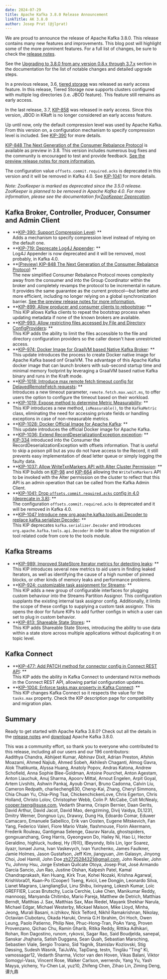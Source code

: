 ```yaml
---
date: 2024-07-29
title: Apache Kafka 3.8.0 Release Announcement
linkTitle: AK 3.8.0
author: Josep Prat (@jlprat)
---
```




We are proud to announce the release of Apache Kafka 3.8.0. This release contains many new features and improvements. This blog post will highlight some of the more prominent features. For a full list of changes, be sure to check the [release notes](https://downloads.apache.org/kafka/3.8.0/RELEASE_NOTES.html).

See the [Upgrading to 3.8.0 from any version 0.8.x through 3.7.x](https://kafka.apache.org/documentation.html#upgrade_3_8_0) section in the documentation for the list of notable changes and detailed upgrade steps.

In a previous release, 3.6, [tiered storage](https://kafka.apache.org/38/documentation.html#tiered_storage) was released as early access feature. In this release, Tiered Storage now supports clusters configured with multiple log directories (i.e. JBOD feature). This feature still remains as early access. 

In the last release, 3.7, [KIP-858](https://cwiki.apache.org/confluence/display/KAFKA/KIP-858%3A+Handle+JBOD+broker+disk+failure+in+KRaft) was released in early access. Since this version, JBOD in KRaft is no longer considered an early access feature. 

Up until now, only the default compression level was used by Apache Kafka. From this version on, a configuration mechanism to specify compression level is included. See [KIP-390](https://cwiki.apache.org/confluence/display/KAFKA/KIP-390%3A+Support+Compression+Level) for more details. 

[KIP-848 The Next Generation of the Consumer Rebalance Protocol](https://cwiki.apache.org/confluence/display/KAFKA/KIP-848%3A+The+Next+Generation+of+the+Consumer+Rebalance+Protocol) is available as preview in 3.8. This version includes numerous bug fixes and the community is encouraged to test and provide feedback. [See the preview release notes for more information.](https://cwiki.apache.org/confluence/display/KAFKA/The+Next+Generation+of+the+Consumer+Rebalance+Protocol+%28KIP-848%29+-+Preview+Release+Notes)

The configuration value `offsets.commit.required.acks` is deprecated in this version and it will be removed in Kafka 4.0. See [KIP-1041](https://cwiki.apache.org/confluence/pages/viewpage.action?pageId=303794933) for more details. 

_Note: ZooKeeper is marked as deprecated since the 3.5.0 release. ZooKeeper is planned to be removed in Apache Kafka 4.0. For more information, please see the documentation for[ZooKeeper Deprecation](https://kafka.apache.org/documentation/#zk_depr)_. 

## Kafka Broker, Controller, Producer, Consumer and Admin Client

  * **[KIP-390: Support Compression Level](https://cwiki.apache.org/confluence/display/KAFKA/KIP-390%3A+Support+Compression+Level): **  
Adds a mechanism to specify compression level instead of relying on the default one. 
  * **[KIP-719: Deprecate Log4J Appender](https://cwiki.apache.org/confluence/display/KAFKA/KIP-719%3A+Deprecate+Log4J+Appender): **  
Log4J Appender is now deprecated and it will be removed, most probably, in Kafka 4.0. 
  * **[(Preview) KIP-848 The Next Generation of the Consumer Rebalance Protocol](https://cwiki.apache.org/confluence/display/KAFKA/KIP-848%3A+The+Next+Generation+of+the+Consumer+Rebalance+Protocol): **  
The new simplified Consumer Rebalance Protocol moves complexity away from the consumer and into the Group Coordinator within the broker and completely revamps the protocol to be incremental in nature. It provides the same guarantee as the current protocol––but better and more efficient, including no longer relying on a global synchronization barrier. [See the preview release notes for more information.](https://cwiki.apache.org/confluence/display/KAFKA/The+Next+Generation+of+the+Consumer+Rebalance+Protocol+%28KIP-848%29+-+Preview+Release+Notes)
  * **[KIP-899: Allow producer and consumer clients to rebootstrap](https://cwiki.apache.org/confluence/display/KAFKA/KIP-899%3A+Allow+producer+and+consumer+clients+to+rebootstrap): **  
This KIP allows Kafka clients to repeat the bootstrap process when updating metadata if none of the known brokers are available. 
  * **[KIP-993: Allow restricting files accessed by File and Directory ConfigProviders](https://cwiki.apache.org/confluence/display/KAFKA/KIP-993%3A+Allow+restricting+files+accessed+by+File+and+Directory+ConfigProviders): **  
This KIP adds the ability to limit the files accessible to the file and directory configuration providers so the caller doesn't have unrestricted access. 
  * **[KIP-974: Docker Image for GraalVM based Native Kafka Broker](https://cwiki.apache.org/confluence/display/KAFKA/KIP-974%3A+Docker+Image+for+GraalVM+based+Native+Kafka+Broker): **  
This update introduces the process to create Docker native image for Apache Kafka based onf GraalVM. The advantage of this Apache Kafka docker image that can launch brokers with sub-second startup time and minimal memory footprint by leveraging a GraalVM based native Kafka binary and runs in the Kraft mode. 
  * **[KIP-1018: Introduce max remote fetch timeout config for DelayedRemoteFetch requests](https://cwiki.apache.org/confluence/display/KAFKA/KIP-1018%3A+Introduce+max+remote+fetch+timeout+config+for+DelayedRemoteFetch+requests): **  
Introduces a new timeout parameter, `remote.fetch.max.wait.ms`, to offer users the option to configure the timeout based on their workload. 
  * **[KIP-1019: Expose method to determine Metric Measurability](https://cwiki.apache.org/confluence/display/KAFKA/KIP-1019%3A+Expose+method+to+determine+Metric+Measurability): **  
This KIP introduces a new method, `isMeasurable()`, to the `KafkaMetric` class, eliminating the need for accessing private fields or handling exceptions in case of non-measurable metrics. 
  * **[KIP-1028: Docker Official Image for Apache Kafka](https://cwiki.apache.org/confluence/display/KAFKA/KIP-1028%3A+Docker+Official+Image+for+Apache+Kafka): **  
This update introduces the official Docker image for Apache Kafka. 
  * **[KIP-1036: Extend RecordDeserializationException exception](https://cwiki.apache.org/confluence/display/KAFKA/KIP-1036%3A+Extend+RecordDeserializationException+exception): **  
[KIP-334](https://cwiki.apache.org/confluence/pages/viewpage.action?pageId=87297793) introduced into the Consumer the RecordDeserializationException with offsets information. That is useful to skip a poison pill but as you do not have access to the Record, it still prevents easy implementation of dead letter queue or simply logging the faulty data. 
  * **[KIP-1037: Allow WriteTxnMarkers API with Alter Cluster Permission](https://cwiki.apache.org/confluence/display/KAFKA/KIP-1037%3A+Allow+WriteTxnMarkers+API+with+Alter+Cluster+Permission): **  
This KIP builds on [KIP-98](https://cwiki.apache.org/confluence/display/KAFKA/KIP-98+-+Exactly+Once+Delivery+and+Transactional+Messaging#KIP98ExactlyOnceDeliveryandTransactionalMessaging-5.2WriteTxnMarkerRequest) and [KIP-664](https://cwiki.apache.org/confluence/display/KAFKA/KIP-664%3A+Provide+tooling+to+detect+and+abort+hanging+transactions) allowing the `WriteTxnMarkers` API to be invoked with the Alter permission on the cluster to reflect that this API is an admin operation that can be called from the Kafka Admin Client. 
  * **[KIP-1041: Drop `offsets.commit.required.acks` config in 4.0 (deprecate in 3.8)](https://cwiki.apache.org/confluence/pages/viewpage.action?pageId=303794933): **  
The configuration `offsets.commit.required.acks` is deprecated and it will be removed in Kafka 4.0. 
  * **[KIP-1047 Introduce new org.apache.kafka.tools.api.Decoder to replace kafka.serializer.Decoder](https://cwiki.apache.org/confluence/display/KAFKA/KIP-1047+Introduce+new+org.apache.kafka.tools.api.Decoder+to+replace+kafka.serializer.Decoder): **  
This KIP deprecates `kafka.serializer.Decoder` and introduces `org.apache.kafka.tools.api.Decoder` in oder to allow the migration of tool related code from core to the tools module. 



## Kafka Streams

  * **[KIP-989: Improved StateStore Iterator metrics for detecting leaks](https://cwiki.apache.org/confluence/display/KAFKA/KIP-989%3A+Improved+StateStore+Iterator+metrics+for+detecting+leaks): **  
This KIP introduces several new metrics to aid users in finding leaked Iterators, as well as identifying the cause of a high number of pinned blocks, or other kinds of memory leaks and performance problems. 
  * **[KIP-924: customizable task assignment for Streams](https://cwiki.apache.org/confluence/display/KAFKA/KIP-924%3A+customizable+task+assignment+for+Streams): **  
This KIP adds a new group of configurable interfaces for plugging custom behaviour into the Streams Partition Assignor. This configuration supplants the existing internal task assignor config. Additionally, it limits the scope of these configs to supplying a custom task assignor. This opens the door for future KIPs to add further configs in which a user can set to plug in custom behavior. 
  * **[KIP-813: Shareable State Stores](https://cwiki.apache.org/confluence/display/KAFKA/KIP-813%3A+Shareable+State+Stores): **  
This KIP adds Shareable State Stores, introducing the ability to use data within a state store across multiple applications without duplicating it on topic level. 



## Kafka Connect

  * **[KIP-477: Add PATCH method for connector config in Connect REST API](https://cwiki.apache.org/confluence/display/KAFKA/KIP-477%3A+Add+PATCH+method+for+connector+config+in+Connect+REST+API): **  
This KIP adds the ability in Kafka Connect to understand `PATCH` methods in the Connect REST API, allowing partial configuration updates. 
  * **[KIP-1004: Enforce tasks.max property in Kafka Connect](https://cwiki.apache.org/confluence/display/KAFKA/KIP-1004%3A+Enforce+tasks.max+property+in+Kafka+Connect): **  
This KIP changes Kafka Connect so it respects the value for the `tasks.max` property. Check the KIP description page for compatibility and migration plan. 



## Summary

Ready to get started with Apache Kafka 3.8.0? Check out all the details in the [release notes](https://downloads.apache.org/kafka/3.8.0/RELEASE_NOTES.html) and [download](https://kafka.apache.org/downloads) Apache Kafka 3.8.0.

This was a community effort, so thank you to everyone who contributed to this release, including all our users and our 196 contributors:  
Aadithya Chandra, Abhijeet Kumar, Abhinav Dixit, Adrian Preston, Afshin Moazami, Ahmed Najiub, Ahmed Sobeh, Akhilesh Chaganti, Almog Gavra, Alok Thatikunta, Alyssa Huang, Anatoly Popov, Andras Katona, Andrew Schofield, Anna Sophie Blee-Goldman, Antoine Pourchet, Anton Agestam, Anton Liauchuk, Anuj Sharma, Apoorv Mittal, Arnout Engelen, Arpit Goyal, Artem Livshits, Ashwin Pankaj, Ayoub Omari, Bruno Cadonna, Calvin Liu, Cameron Redpath, charliecheng630, Cheng-Kai, Zhang, Cheryl Simmons, Chia Chuan Yu, Chia-Ping Tsai, ChickenchickenLove, Chris Egerton, Chris Holland, Christo Lolov, Christopher Webb, Colin P. McCabe, Colt McNealy, cooper.tseng@suse.com, Vedarth Sharma, Crispin Bernier, Daan Gerits, David Arthur, David Jacot, David Mao, dengziming, Divij Vaidya, DL1231, Dmitry Werner, Dongnuo Lyu, Drawxy, Dung Ha, Edoardo Comar, Eduwer Camacaro, Emanuele Sabellico, Erik van Oosten, Eugene Mitskevich, Fan Yang, Federico Valeri, Fiore Mario Vitale, flashmouse, Florin Akermann, Frederik Rouleau, Gantigmaa Selenge, Gaurav Narula, ghostspiders, gongxuanzhang, Greg Harris, Gyeongwon Do, Hailey Ni, Hao Li, Hector Geraldino, highluck, hudeqi, Hy (하이), IBeyondy, Iblis Lin, Igor Soarez, ilyazr, Ismael Juma, Ivan Vaskevych, Ivan Yurchenko, James Faulkner, Jamie Holmes, Jason Gustafson, Jeff Kim, jiangyuan, Jim Galasyn, Jinyong Choi, Joel Hamill, John Doe zh2725284321@gmail.com, John Roesler, John Yu, Johnny Hsu, Jorge Esteban Quilcate Otoya, Josep Prat, José Armando García Sancio, Jun Rao, Justine Olshan, Kalpesh Patel, Kamal Chandraprakash, Ken Huang, Kirk True, Kohei Nozaki, Krishna Agarwal, KrishVora01, Kuan-Po (Cooper) Tseng, Kvicii, Lee Dongjin, Leonardo Silva, Lianet Magrans, LiangliangSui, Linu Shibu, lixinyang, Lokesh Kumar, Loïc GREFFIER, Lucas Brutschy, Lucia Cerchie, Luke Chen, Manikumar Reddy, mannoopj, Manyanda Chitimbo, Mario Pareja, Matthew de Detrich, Matthias Berndt, Matthias J. Sax, Matthias Sax, Max Riedel, Mayank Shekhar Narula, Michael Edgar, Michael Westerby, Mickael Maison, Mike Lloyd, Minha, Jeong, Murali Basani, n.izhikov, Nick Telford, Nikhil Ramakrishnan, Nikolay, Octavian Ciubotaru, Okada Haruki, Omnia G.H Ibrahim, Ori Hoch, Owen Leung, Paolo Patierno, Philip Nee, Phuc-Hong-Tran, PoAn Yang, Proven Provenzano, Qichao Chu, Ramin Gharib, Ritika Reddy, Rittika Adhikari, Rohan, Ron Dagostino, runom, rykovsi, Sagar Rao, Said Boudjelda, sanepal, Sanskar Jhajharia, Satish Duggana, Sean Quah, Sebastian Marsching, Sebastien Viale, Sergio Troiano, Sid Yagnik, Stanislav Kozlovski, Stig Døssing, Sudesh Wasnik, TaiJuWu, TapDang, testn, TingIāu "Ting" Kì, vamossagar12, Vedarth Sharma, Victor van den Hoven, Vikas Balani, Viktor Somogyi-Vass, Vincent Rose, Walker Carlson, wernerdv, Yang Yu, Yash Mayya, yicheny, Yu-Chen Lai, yuz10, Zhifeng Chen, Zihao Lin, Ziming Deng, 谭九鼎 


